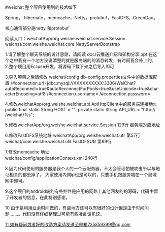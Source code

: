 #weichat
整个项目使用到的技术如下

Spring， hibernate，memcache，Netty，protobuf，FastDFS，GreenDao。

核心通信部分是netty 和protobuf 


阅读入口：weichatApp/org.weishe.weichat.service.Session
	weichat/com.weishe.weichat.core.NettyServerBootstrap

1.请了解整个聊天系统的设计思路，请阅读  doc/云推送介绍和架构分享.ppt
  在这个之中我有一个地方没说清楚的就是服务端的的消息转发，有时间我会补上的。
2.整个项目用Eclipse开发，将源码下载下来之后导入即可

3.导入项目之后请修改 weichat/config db-config.properties文件中的数据库配置
/#connection.url=jdbc:mysql://XXXXXXXXXX:3306/WeiChat?autoReconnect=true&autoReconnectForPools=true&useUnicode=true&characterEncoding=utf8
/#connection.username= 
/#connection.password= 

4.修改weichatApp/org.weishe.weichat.api.ApiHttpClient中的服务端连接地址
	public final static String HOST = "";
	private static String API_URL = "http:// /weichat/%s";

5.修改weichatApp/org.weishe.weichat.service.Session
   129行 服务端对应地址

6.修改FastDFS系统地址
 weichatApp/org.weishe.weichat.util 第57行
 weichat/com.weishe.weichat.util.FastDFSUtil 第69行
 
7.修改memcache 地址  
 weichat/config/applicationContext.xml 240行

8.因为代码使用的服务器是我个人的一个云服务器，不太会管理怕被攻击所以与地址相关的都去掉了。
  大家使用内网ip也是可以的，只要手机跟服务端在一个局域网中即可。

9.这个项目的android端的有些控件是应用的网路上其他网友的的源码，代码中留了开发者的信息，在此特别感谢。

10.由于是利用业余时间做的，有些地方还可以有很好的设计但是由于时间问题.......。代码没有仔细整理过可能有些凌乱请见谅。

11.如有疑问或者好的改造方案请发送至邮箱735859399@qq.com
